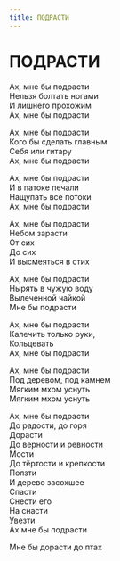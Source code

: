 ```yaml
---
title: ПОДРАСТИ
---
```


<h1>ПОДРАСТИ</h1>

<section>

Ах, мне&nbsp;бы подрасти\
Нельзя болтать ногами\
И&nbsp;лишнего прохожим\
Ах, мне&nbsp;бы подрасти

Ах, мне&nbsp;бы подрасти\
Кого&nbsp;бы сделать главным\
Себя или гитару\
Ах, мне&nbsp;бы подрасти

Ах, мне&nbsp;бы подрасти\
И&nbsp;в&nbsp;патоке печали\
Нащупать все потоки\
Ах, мне&nbsp;бы подрасти

Ах, мне&nbsp;бы подрасти\
Небом зарасти\
От&nbsp;сих\
До&nbsp;сих\
И&nbsp;высмеяться в&nbsp;стих

Ах, мне&nbsp;бы подрасти\
Нырять в&nbsp;чужую воду\
Вылеченной чайкой\
Мне&nbsp;бы подрасти

Ах, мне&nbsp;бы подрасти\
Калечить только руки,\
Кольцевать\
Ах, мне&nbsp;бы подрасти

Ах, мне&nbsp;бы подрасти\
Под деревом, под камнем\
Мягким мхом уснуть\
Мягким мхом уснуть

Ах, мне&nbsp;бы подрасти\
До&nbsp;радости, до&nbsp;горя\
Дорасти\
До&nbsp;верности и&nbsp;ревности\
Мости\
До&nbsp;тёртости и&nbsp;крепкости\
Ползти\
И&nbsp;дерево засохшее\
Спасти\
Снести его\
На&nbsp;снасти\
Увезти\
Ах&nbsp;мне&nbsp;бы подрасти

Мне&nbsp;бы дорасти до&nbsp;птах

</section>
